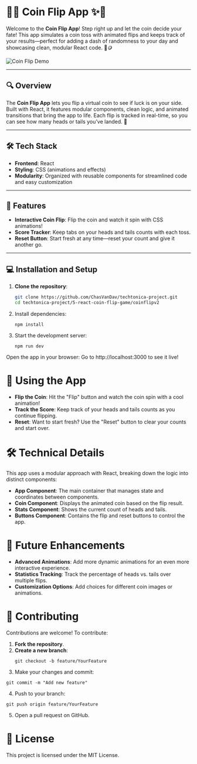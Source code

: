 # 🎩✨ Coin Flip App ✨🎩

Welcome to the **Coin Flip App**! Step right up and let the coin decide your fate! This app simulates a coin toss with animated flips and keeps track of your results—perfect for adding a dash of randomness to your day and showcasing clean, modular React code. 🎲🪙

![Coin Flip Demo](https://i.giphy.com/media/v1.Y2lkPTc5MGI3NjExMWk1ZXphMW9pdThtbjg0NHFqNm5jY3doa3R0ZWp0aDBuYnMyMW52OSZlcD12MV9pbnRlcm5hbF9naWZfYnlfaWQmY3Q9Zw/Y9BywlPghzZKdt21AW/giphy.gif)

---

## 🔍 Overview
The **Coin Flip App** lets you flip a virtual coin to see if luck is on your side. Built with React, it features modular components, clean logic, and animated transitions that bring the app to life. Each flip is tracked in real-time, so you can see how many heads or tails you’ve landed. 🎯

---

## 🛠️ Tech Stack
- **Frontend**: React
- **Styling**: CSS (animations and effects)
- **Modularity**: Organized with reusable components for streamlined code and easy customization

---

## 🎩 Features
- **Interactive Coin Flip**: Flip the coin and watch it spin with CSS animations!
- **Score Tracker**: Keep tabs on your heads and tails counts with each toss.
- **Reset Button**: Start fresh at any time—reset your count and give it another go.

---

## 💻 Installation and Setup

1. **Clone the repository**:
   ```bash
   git clone https://github.com/ChasVanDav/techtonica-project.git
   cd techtonica-project/5-react-coin-flip-game/coinflipv2
2. Install dependencies:
    ``` 
    npm install

3. Start the development server:
    ```
    npm run dev
Open the app in your browser: Go to http://localhost:3000 to see it live!

# 🎉 Using the App
- **Flip the Coin**: Hit the "Flip" button and watch the coin spin with a cool animation!
- **Track the Score**: Keep track of your heads and tails counts as you continue flipping.
- **Reset**: Want to start fresh? Use the "Reset" button to clear your counts and start over.

# 🛠️ Technical Details
This app uses a modular approach with React, breaking down the logic into distinct components:
- **App Component**: The main container that manages state and coordinates between components.
- **Coin Component**: Displays the animated coin based on the flip result.
- **Stats Component**: Shows the current count of heads and tails.
- **Buttons Component**: Contains the flip and reset buttons to control the app.

# 🚀 Future Enhancements
- **Advanced Animations**: Add more dynamic animations for an even more interactive experience.
- **Statistics Tracking**: Track the percentage of heads vs. tails over multiple flips.
- **Customization Options**: Add choices for different coin images or animations.

# 🤝 Contributing
Contributions are welcome! To contribute:
1. **Fork the repository**.
2. **Create a new branch**:
   ```
   git checkout -b feature/YourFeature

3. Make your changes and commit:
```
git commit -m "Add new feature"
```
4. Push to your branch:
```
git push origin feature/YourFeature
```
5. Open a pull request on GitHub.

# 📜 License
This project is licensed under the MIT License.